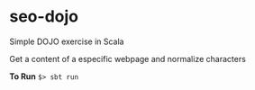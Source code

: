# seo-dojo
Simple DOJO exercise in Scala

Get a content of a especific webpage and normalize characters 

**To Run**
```$> sbt run```
